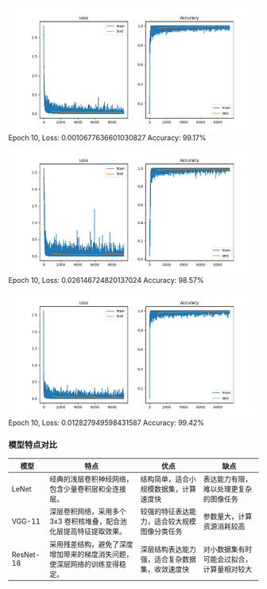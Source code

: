 ![](pic/LeNet.png)
Epoch 10, Loss: 0.0010677636601030827
Accuracy: 99.17%

![](pic/VGG.png)
Epoch 10, Loss: 0.026146724820137024
Accuracy: 98.57%

![](pic/Res18.png)
Epoch 10, Loss: 0.012827949598431587
Accuracy: 99.42%

### 模型特点对比

| 模型 | 特点 | 优点 | 缺点 |
| --- | --- | --- | --- |
| LeNet | 经典的浅层卷积神经网络，包含少量卷积层和全连接层。 | 结构简单，适合小规模数据集，计算速度快 | 表达能力有限，难以处理更复杂的图像任务 |
| VGG-11 | 深层卷积网络，采用多个 3x3 卷积核堆叠，配合池化层提高特征提取效果。 | 较强的特征表达能力，适合较大规模图像分类任务 | 参数量大，计算资源消耗较高 |
| ResNet-18 | 采用残差结构，避免了深度增加带来的梯度消失问题，使深层网络的训练变得稳定。 | 深层结构表达能力强，适合复杂数据集，收敛速度快 | 对小数据集有时可能会过拟合，计算量相对较大 |